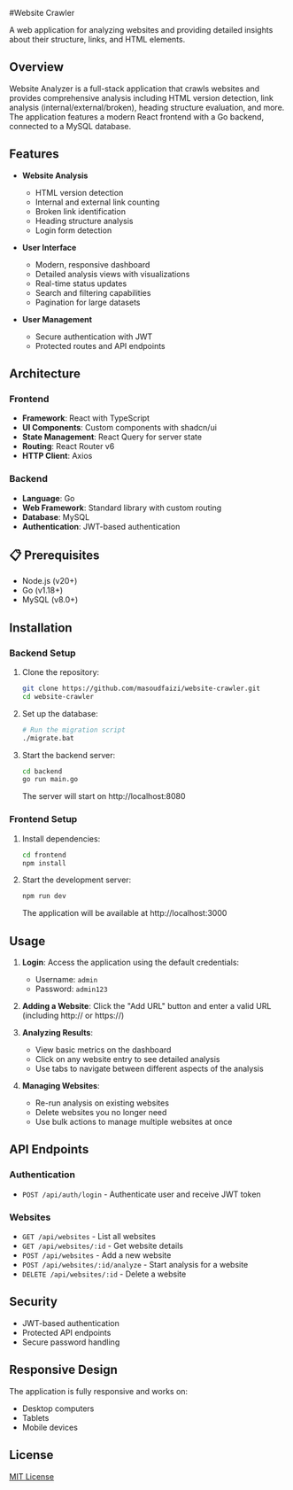 #Website Crawler

A web application for analyzing websites and providing detailed insights about their structure, links, and HTML elements.

## Overview

Website Analyzer is a full-stack application that crawls websites and provides comprehensive analysis including HTML version detection, link analysis (internal/external/broken), heading structure evaluation, and more. The application features a modern React frontend with a Go backend, connected to a MySQL database.

## Features

- **Website Analysis**
  - HTML version detection
  - Internal and external link counting
  - Broken link identification
  - Heading structure analysis
  - Login form detection

- **User Interface**
  - Modern, responsive dashboard
  - Detailed analysis views with visualizations
  - Real-time status updates
  - Search and filtering capabilities
  - Pagination for large datasets

- **User Management**
  - Secure authentication with JWT
  - Protected routes and API endpoints

## Architecture

### Frontend
- **Framework**: React with TypeScript
- **UI Components**: Custom components with shadcn/ui
- **State Management**: React Query for server state
- **Routing**: React Router v6
- **HTTP Client**: Axios

### Backend
- **Language**: Go
- **Web Framework**: Standard library with custom routing
- **Database**: MySQL
- **Authentication**: JWT-based authentication

## 📋 Prerequisites

- Node.js (v20+)
- Go (v1.18+)
- MySQL (v8.0+)

## Installation

### Backend Setup

1. Clone the repository:
   ```bash
   git clone https://github.com/masoudfaizi/website-crawler.git
   cd website-crawler
   ```

2. Set up the database:
   ```bash
   # Run the migration script
   ./migrate.bat
   ```

3. Start the backend server:
   ```bash
   cd backend
   go run main.go
   ```
   The server will start on http://localhost:8080

### Frontend Setup

1. Install dependencies:
   ```bash
   cd frontend
   npm install
   ```

2. Start the development server:
   ```bash
   npm run dev
   ```
   The application will be available at http://localhost:3000

## Usage

1. **Login**: Access the application using the default credentials:
   - Username: `admin`
   - Password: `admin123`

2. **Adding a Website**: Click the "Add URL" button and enter a valid URL (including http:// or https://)

3. **Analyzing Results**: 
   - View basic metrics on the dashboard
   - Click on any website entry to see detailed analysis
   - Use tabs to navigate between different aspects of the analysis

4. **Managing Websites**:
   - Re-run analysis on existing websites
   - Delete websites you no longer need
   - Use bulk actions to manage multiple websites at once

## API Endpoints

### Authentication
- `POST /api/auth/login` - Authenticate user and receive JWT token

### Websites
- `GET /api/websites` - List all websites
- `GET /api/websites/:id` - Get website details
- `POST /api/websites` - Add a new website
- `POST /api/websites/:id/analyze` - Start analysis for a website
- `DELETE /api/websites/:id` - Delete a website

## Security

- JWT-based authentication
- Protected API endpoints
- Secure password handling

## Responsive Design

The application is fully responsive and works on:
- Desktop computers
- Tablets
- Mobile devices

## License

[MIT License](LICENSE)